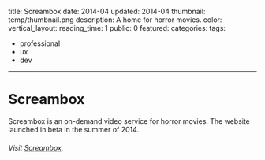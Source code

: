 title: Screambox
date: 2014-04
updated: 2014-04
thumbnail: temp/thumbnail.png
description: A home for horror movies.
color:
vertical_layout:
reading_time: 1
public: 0
featured:
categories:
tags:
- professional
- ux
- dev
---

# Screambox

Screambox is an on-demand video service for horror movies. The website launched in beta in the summer of 2014.

###### Visit [Screambox](https://www.screambox.com/).

<img class="wide rounded" src="home.png" alt="">
